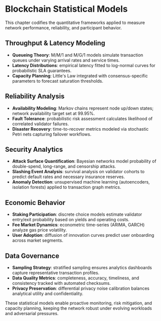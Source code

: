 # Blockchain Statistical Models

This chapter codifies the quantitative frameworks applied to measure network performance, reliability, and participant behavior.

## Throughput & Latency Modeling
- **Queueing Theory**: M/M/1 and M/G/1 models simulate transaction queues under varying arrival rates and service times.
- **Latency Distributions**: empirical latency fitted to log-normal curves for probabilistic SLA guarantees.
- **Capacity Planning**: Little's Law integrated with consensus-specific parameters to forecast saturation thresholds.

## Reliability Analysis
- **Availability Modeling**: Markov chains represent node up/down states; network availability target set at 99.95%.
- **Fault Tolerance**: probabilistic risk assessment calculates likelihood of correlated validator failures.
- **Disaster Recovery**: time-to-recover metrics modeled via stochastic Petri nets capturing failover workflows.

## Security Analytics
- **Attack Surface Quantification**: Bayesian networks model probability of double-spend, long-range, and censorship attacks.
- **Slashing Event Analysis**: survival analysis on validator cohorts to predict default rates and necessary insurance reserves.
- **Anomaly Detection**: unsupervised machine learning (autoencoders, isolation forests) applied to transaction graph metrics.

## Economic Behavior
- **Staking Participation**: discrete choice models estimate validator entry/exit probability based on yields and operating costs.
- **Fee Market Dynamics**: econometric time-series (ARIMA, GARCH) analyze gas price volatility.
- **User Adoption**: diffusion of innovation curves predict user onboarding across market segments.

## Data Governance
- **Sampling Strategy**: stratified sampling ensures analytics dashboards capture representative transaction profiles.
- **Data Quality Metrics**: completeness, accuracy, timeliness, and consistency tracked with automated checksums.
- **Privacy Preservation**: differential privacy noise calibration balances analytical utility and confidentiality.

These statistical models enable proactive monitoring, risk mitigation, and capacity planning, keeping the network robust under evolving workloads and adversarial pressures.

